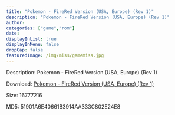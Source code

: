 ```yaml
---
title: "Pokemon - FireRed Version (USA, Europe) (Rev 1)"
description: "Pokemon - FireRed Version (USA, Europe) (Rev 1)"
author: 
categories: ["game","rom"]
date: 
displayInList: true
displayInMenu: false
dropCap: false
featuredImage: /img/miss/gamemiss.jpg
---
```


Description: Pokemon - FireRed Version (USA, Europe) (Rev 1)

Download: <a style="text-decoration:underline;" href="https://mega.nz/#!XeBiFARJ!Xu9BXai1PaifNkt6O42hJcLPVOtMttyw65Z16Lb4U8M" target = "_blank" rel = "nofollow" > Pokemon - FireRed Version (USA, Europe) (Rev 1)</a>

Size: 16777216

MD5: 51901A6E40661B3914AA333C802E24E8

